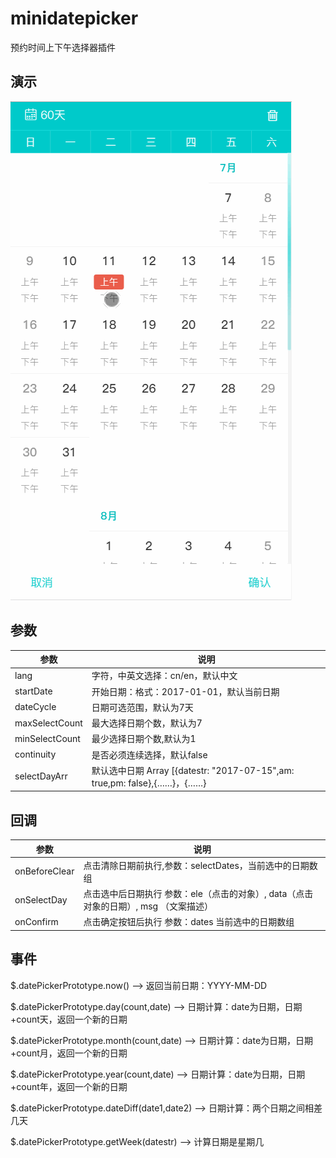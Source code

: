 # minidatepicker

预约时间上下午选择器插件



## 演示



![MiniDatePicket](https://raw.githubusercontent.com/duanxb/minidatepicker/master/minidatepicket.gif)



## 参数
| 参数        	| 说明           |
| ------------- |-------------|
| lang          | 字符，中英文选择：cn/en，默认中文 |
| startDate       | 开始日期：格式：2017-01-01，默认当前日期 | 
| dateCycle       | 日期可选范围，默认为7天      | 
| maxSelectCount  | 最大选择日期个数，默认为7 | 
| minSelectCount  | 最少选择日期个数,默认为1   | 
| continuity      | 是否必须连续选择，默认false |
| selectDayArr    | 默认选中日期 Array [{datestr: "2017-07-15",am: true,pm: false},{……}，{……} |



## 回调

| 参数            | 说明          |
| -------------   |-------------|
| onBeforeClear   | 点击清除日期前执行,参数：selectDates，当前选中的日期数组 |
| onSelectDay | 点击选中后日期执行 参数：ele（点击的对象）, data（点击对象的日期）, msg （文案描述） |
| onConfirm | 点击确定按钮后执行 参数：dates 当前选中的日期数组 |



## 事件



$.datePickerPrototype.now() --> 返回当前日期：YYYY-MM-DD

$.datePickerPrototype.day(count,date) --> 日期计算：date为日期，日期+count天，返回一个新的日期

$.datePickerPrototype.month(count,date) --> 日期计算：date为日期，日期+count月，返回一个新的日期

$.datePickerPrototype.year(count,date) --> 日期计算：date为日期，日期+count年，返回一个新的日期

$.datePickerPrototype.dateDiff(date1,date2) --> 日期计算：两个日期之间相差几天

$.datePickerPrototype.getWeek(datestr) --> 计算日期是星期几





